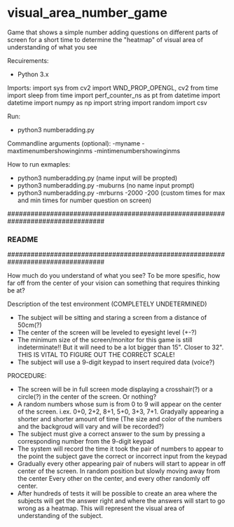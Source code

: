 # visual_area_number_game
Game that shows a simple number adding questions on different parts of screen for a short time to determine the "heatmap" of visual area of understanding of what you see

Recuirements:
- Python 3.x

Imports:
  import sys
  from cv2 import WND_PROP_OPENGL, cv2
  from time import sleep
  from time import perf_counter_ns as pt
  from datetime import datetime
  import numpy as np
  import string
  import random
  import csv
  
 Run:
 - python3 numberadding.py
 
 Commandline arguments (optional):
 -myname -maxtimenumbershowinginms -mintimenumbershowinginms
 
 How to run exmaples:
 - python3 numberadding.py (name input will be propted)
 - python3 numberadding.py -muburns (no name input prompt)
 - python3 numberadding.py -mrburns -2000 -200 (custom times for max and min times for number question on screen)



#################################################################################
###                             README
#################################################################################

How much do you understand of what you see?
To be more spesific, how far off from the center of your vision can something that requires thinking be at?

Description of the test environment (COMPLETELY UNDETERMINED)
- The subject will be sitting and staring a screen from a distance of 50cm(?)
- The center of the screen will be leveled to eyesight level (+-?)
- The minimum size of the screen/monitor for this game is still indeterminate!! But it will need to be a lot bigger than 15". Closer to 32". THIS IS VITAL TO FIGURE OUT THE CORRECT SCALE!
- The subject will use a 9-digit keypad to insert required data (voice?)

PROCEDURE:
- The screen will be in full screen mode displaying a crosshair(?) or a circle(?) in the center of the screen. Or nothing?
- A random numbers whose sum is from 0 to 9 will appear on the center of the screen. i.ex. 0+0, 2+2, 8+1, 5+0, 3+3, 7+1. Gradyally appearing a shorter and shorter amount of time
(The size and color of the numbers and the backgroud will vary and will be recorded?)
- The subject must give a correct answer to the sum by pressing a corresponding number from the 9-digit keypad
- The system will record the time it took the pair of numbers to appear to the point the subject gave the correct or incorrect input from the keypad
- Gradually every other appearing pair of nubers will start to appear in off center of the screen. In random position but slowly moving away from the center
Every other on the center, and every other randomly off center.
- After hundreds of tests it will be possible to create an area where the subjects will get the answer right and where the answers will start to go wrong as a heatmap. This will represent the visual area of understanding of the subject.
